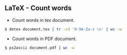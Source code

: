 ## LaTeX - Count words

- Count words in tex document.

```bash
$ detex document.tex | tr -cd '0-9A-Za-z \n' | wc -w
```

- Count words in PDF document.

```bash
$ ps2ascii document.pdf | wc -w
```
